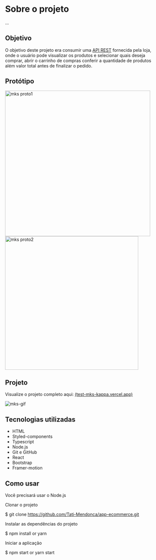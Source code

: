 
# Sobre o projeto

...

## Objetivo

O objetivo deste projeto era consumir uma <a href="https://mks-frontend-challenge-04811e8151e6.herokuapp.com/api-docs/">API REST<a/> fornecida pela loja, onde o usuário pode visualizar os produtos e selecionar quais deseja comprar, abrir o carrinho de compras conferir a quantidade de produtos além valor total antes de finalizar o pedido.



## Protótipo
<img width="473" alt="mks proto1" src="https://github.com/Tati-Mendonca/app-ecommerce/assets/97405991/b268fd67-8689-4b07-b63f-533d3eb9277b">

<img width="434" alt="mks proto2" src="https://github.com/Tati-Mendonca/app-ecommerce/assets/97405991/0c562810-9e23-418e-9f1a-1a19bbccfca8">

## Projeto
Visualize o projeto completo aqui: [(test-mks-kappa.vercel.app)](https://test-mks-kappa.vercel.app/)

![mks-gif](https://github.com/Tati-Mendonca/app-ecommerce/assets/97405991/a440153b-5d81-4b4b-9c73-14047161303d)

## Tecnologias utilizadas

- HTML
- Styled-components
- Typescript
- Node.js
- Git e GitHub
- React
- Bootstrap
- Framer-motion

## Como usar

Você precisará usar o Node.js

Clonar o projeto

 $ git clone https://github.com/Tati-Mendonca/app-ecommerce.git

Instalar as dependências do projeto

 $ npm install or yarn

Iniciar a aplicação

 $ npm start or yarn start
